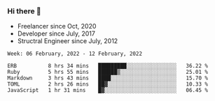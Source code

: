 ### Hi there 👋

- Freelancer since Oct, 2020
- Developer since July, 2017
- Structral Engineer since July, 2012

<!--START_SECTION:waka-->
```text
Week: 06 February, 2022 - 12 February, 2022

ERB          8 hrs 34 mins   █████████░░░░░░░░░░░░░░░░   36.22 % 
Ruby         5 hrs 55 mins   ██████▒░░░░░░░░░░░░░░░░░░   25.01 % 
Markdown     3 hrs 43 mins   ████░░░░░░░░░░░░░░░░░░░░░   15.70 % 
TOML         2 hrs 26 mins   ██▓░░░░░░░░░░░░░░░░░░░░░░   10.33 % 
JavaScript   1 hr 31 mins    █▓░░░░░░░░░░░░░░░░░░░░░░░   06.45 % 
```
<!--END_SECTION:waka-->
